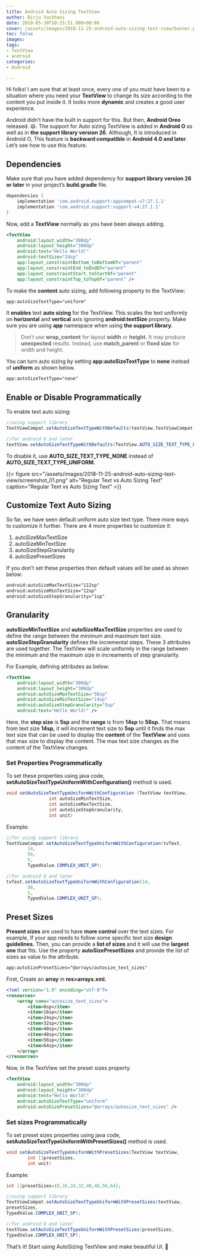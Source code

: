 ```yaml
---
title: Android Auto Sizing TextView
author: Birju Vachhani
date: 2018-05-30T10:25:51.000+00:00
cover: /assets/images/2018-11-25-android-auto-sizing-text-view/banner.png
toc: false
images: 
tags:
- TextView
- android
categories:
- Android

---
```

Hi folks! I am sure that at least once, every one of you must have been to a situation where you need your **TextView** to change its size according to the content you put inside it. It looks more **dynamic** and creates a good user experience.

Android didn’t have the built in support for this. But then, **Android Oreo** released. 😃. The support for Auto sizing TextView is added in **Android O** as well as in **the support library version 26**. Although, It is introduced in Android O, This feature is **backward compatible** in **Android 4.0 and later**. Let’s see how to use this feature.

## Dependencies

Make sure that you have added dependency for **support library version 26 or later** in your project’s **build.gradle** file.

```gradle
dependencies {
    implementation 'com.android.support:appcompat-v7:27.1.1'
    implementation 'com.android.support:support-v4:27.1.1'
}
```

Now, add a **TextView** normally as you have been always adding.

```xml
<TextView
    android:layout_width="300dp"
    android:layout_height="300dp"
    android:text="Hello World!"
    android:textSize="24sp"
    app:layout_constraintBottom_toBottomOf="parent"
    app:layout_constraintEnd_toEndOf="parent"
    app:layout_constraintStart_toStartOf="parent"
    app:layout_constraintTop_toTopOf="parent" />
```

To make the **content** auto sizing, add following property to the TextView:

```xml
app:autoSizeTextType="uniform"
```

It **enables** text **auto sizing** for the TextView. This scales the text uniformly on **horizontal** and **vertical** axis ignoring **android:textSize** property. Make sure you are using **app** namespace when using **the support library**.

> Don’t use **wrap_content** for layout **width** or **height.** It may produce **unexpected** results. Instead, use **match_parent** or **fixed size** for width and height.

You can turn auto sizing by setting **app:autoSizeTextType** to **none** instead of **uniform** as shown below.

```xml
app:autoSizeTextType="none"
```

## Enable or Disable Programmatically

To enable text auto sizing:

```java
//using support library
TextViewCompat.setAutoSizeTextTypeWithDefaults(textView,TextViewCompat.AUTO_SIZE_TEXT_TYPE_UNIFORM);

//for android O and later
textView.setAutoSizeTextTypeWithDefaults(TextView.AUTO_SIZE_TEXT_TYPE_UNIFORM);
```
To disable it, use **AUTO_SIZE_TEXT_TYPE_NONE** instead of **AUTO_SIZE_TEXT_TYPE_UNIFORM.**

{{< figure src="/assets/images/2018-11-25-android-auto-sizing-text-view/screenshot_01.png" alt="Regular Text vs Auto Sizing Text" caption="Regular Text vs Auto Sizing Text" >}}

## Customize Text Auto Sizing

So far, we have seen default uniform auto size text type. There more ways to customize it further. There are 4 more properties to customize it:

1. autoSizeMaxTextSize
2. autoSizeMinTextSize
3. autoSizeStepGranularity
4. autoSizePresetSizes

If you don’t set these properties then default values will be used as shown below:

```xml
android:autoSizeMaxTextSize="112sp"
android:autoSizeMinTextSize="12sp"
android:autoSizeStepGranularity="1sp"
```

## Granularity

**autoSizeMinTextSize** and **autoSizeMaxTextSize** properties are used to define the range between the minimum and maximum text size. **autoSizeStepGranularity** defines the incremental steps. These 3 attributes are used together. The TextView will scale uniformly in the range between the minimum and the maximum size in increaments of step granularity.

For Example, defining attributes as below:

```xml
<TextView
    android:layout_width="300dp"
    android:layout_height="300dp"
    android:autoSizeMaxTextSize="56sp"
    android:autoSizeMinTextSize="14sp"
    android:autoSizeStepGranularity="5sp"
    android:text="Hello World!" />
```

Here, the **step size** is **5sp** and the **range** is from **14sp** to **56sp.** That means from text size **14sp,** it will increment text size to **5sp** until it finds the max text size that can be used to display the **content** of the **TextView** and uses that max size to display the content. The max text size changes as the content of the TextView changes.

### Set Properties Programmatically

To set these properties using java code, **setAutoSizeTextTypeUniformWithConfiguration()** method is used.

```java
void setAutoSizeTextTypeUniformWithConfiguration (TextView textView, 
                int autoSizeMinTextSize, 
                int autoSizeMaxTextSize, 
                int autoSizeStepGranularity, 
                int unit)
```

Example:

```java
//for using support library
TextViewCompat.setAutoSizeTextTypeUniformWithConfiguration(tvText,
        14,
        56,
        5, 
        TypedValue.COMPLEX_UNIT_SP);

//for android O and later
tvText.setAutoSizeTextTypeUniformWithConfiguration(14,
        56,
        5,
        TypedValue.COMPLEX_UNIT_SP);
```

## Preset Sizes

**Present sizes** are used to have **more control** over the text sizes. For example, If your app needs to follow some specific text size **design guidelines.** Then, you can provide a **list of sizes** and it will use the **largest one** that fits. Use the property **autoSizePresetSizes** and provide the list of sizes as value to the attribute.

```xml
app:autoSizePresetSizes="@arrays/autosize_text_sizes"
```

First, Create an **array** in **res>arrays.xml.**

```xml
<?xml version="1.0" encoding="utf-8"?>
<resources>
    <array name="autosize_text_sizes">
        <item>8sp</item>
        <item>16sp</item>
        <item>24sp</item>
        <item>32sp</item>
        <item>40sp</item>
        <item>48sp</item>
        <item>56sp</item>
        <item>64sp</item>
    </array>
</resources>
```

Now, in the TextView set the preset sizes property.

```xml
<TextView
    android:layout_width="300dp"
    android:layout_height="300dp"
    android:text="Hello World!"
    android:autoSizeTextType="uniform"
    android:autoSizePresetSizes="@arrays/autosize_text_sizes" />
```

### Set sizes Programmatically

To set preset sizes properties using java code, **setAutoSizeTextTypeUniformWithPresetSizes()** method is used.

```java
void setAutoSizeTextTypeUniformWithPresetSizes(TextView textView,
        int []presetSizes,
        int unit)
```

Example:

```java
int []presetSizes={8,16,24,32,40,48,56,64};

//using support library
TextViewCompat.setAutoSizeTextTypeUniformWithPresetSizes(textView,
presetSizes,
TypedValue.COMPLEX_UNIT_SP);

//for android O and later
textView.setAutoSizeTextTypeUniformWithPresetSizes(presetSizes,
TypedValue.COMPLEX_UNIT_SP);
```

That’s it! Start using AutoSizing TextView and make beautiful UI. 🙂
